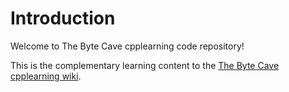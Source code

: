 # Introduction

Welcome to The Byte Cave cpplearning code repository!

This is the complementary learning content to the [The Byte Cave cpplearning wiki](https://github.com/itzjac/cpplearning/wiki).
